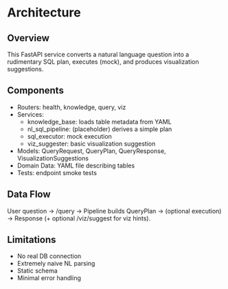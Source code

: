 # Architecture

## Overview
This FastAPI service converts a natural language question into a rudimentary SQL plan, executes (mock), and produces visualization suggestions.

## Components
- Routers: health, knowledge, query, viz
- Services:
  - knowledge_base: loads table metadata from YAML
  - nl_sql_pipeline: (placeholder) derives a simple plan
  - sql_executor: mock execution
  - viz_suggester: basic visualization suggestion
- Models: QueryRequest, QueryPlan, QueryResponse, VisualizationSuggestions
- Domain Data: YAML file describing tables
- Tests: endpoint smoke tests

## Data Flow
User question -> /query -> Pipeline builds QueryPlan -> (optional execution) -> Response (+ optional /viz/suggest for viz hints).

## Limitations
- No real DB connection
- Extremely naive NL parsing
- Static schema
- Minimal error handling
